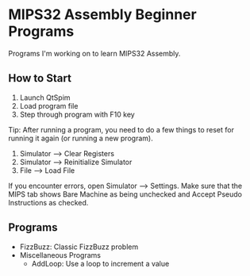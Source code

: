# MIPS32 Assembly Beginner Programs

Programs I'm working on to learn MIPS32 Assembly.

## How to Start

1. Launch QtSpim
2. Load program file
3. Step through program with F10 key

Tip: After running a program, you need to do a few things to reset for running it again (or running a new program).

1. Simulator --> Clear Registers
2. Simulator --> Reinitialize Simulator
3. File --> Load File

If you encounter errors, open Simulator --> Settings. Make sure that the MIPS tab shows Bare Machine as being unchecked and Accept Pseudo Instructions as checked.

## Programs

- FizzBuzz: Classic FizzBuzz problem
- Miscellaneous Programs
  - AddLoop: Use a loop to increment a value
